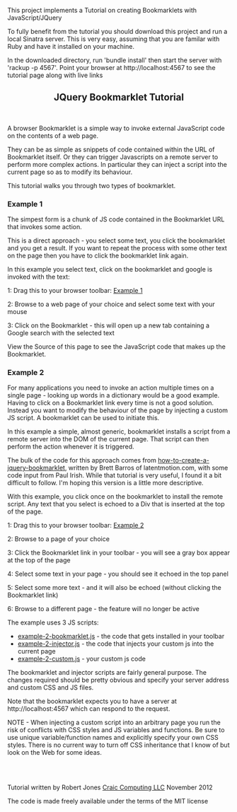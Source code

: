 <p>
  This project implements a Tutorial on creating Bookmarklets with JavaScript/JQuery
</p>
<p>
To fully benefit from the tutorial you should download this project and run a local Sinatra server.
This is very easy, assuming that you are familar with Ruby and have it installed on your machine.
</p>
<p>
In the downloaded directory, run 'bundle install' then start the server with 'rackup -p 4567'. Point your browser at http://localhost:4567
to see the tutorial page along with live links
</p>


<h2 style="text-align: center">JQuery Bookmarklet Tutorial</h2>
<p>&nbsp;</p>

<p>A browser Bookmarklet is a simple way to invoke external JavaScript code on the contents of a web page. </p>

<p>They can be as simple as snippets of code contained within the URL of Bookmarklet itself.
Or they can trigger Javascripts on a remote server to perform more complex actions. In particular they can inject a script
into the current page so as to modify its behaviour.</p>

<p>This tutorial walks you through two types of bookmarklet.</p>

<h3>Example 1</h3>

<p class='indent-para'>The simpest form is a chunk of JS code contained in the Bookmarklet URL that invokes some action.</p>
<p class='indent-para'>This is a direct approach - you select some text, you click the bookmarklet and you get a result. If you want to repeat the process with
  some other text on the page then you have to click the bookmarklet link again.</p>

<p class='indent-para'>In this example you select text, click on the bookmarklet and google is invoked with the text:</p>

<p class='indent-para'>1: Drag this to your browser toolbar: <a href="javascript:(function(){
var s = '';
if (window.getSelection) {
  s = window.getSelection();
} else if (document.getSelection) {
  s = document.getSelection();
} else if (document.selection) {
  s = document.selection.createRange().text;
}
if (s == '') {
  s = prompt('Enter text to search with Google');
}
if ((s != '') && (s != null)) {
  window.open('https://www.google.com/search?q=' + s);
}
})();">Example 1</a></p>
<p class='indent-para'>2: Browse to a web page of your choice and select some text with your mouse</p>
<p class='indent-para'>3: Click on the Bookmarklet - this will open up a new tab containing a Google search with the selected text</p>
<p class='indent-para'>View the Source of this page to see the JavaScript code that makes up the Bookmarklet.</p>


<h3>Example 2</h3>

<p class='indent-para'>For many applications you need to invoke an action multiple times on a single page - looking up words in a dictionary would be a good
  example. Having to click on a Bookmarklet link every time is not a good solution. Instead you want to modify the behaviour of the page by injecting
  a custom JS script. A bookmarklet can be used to initiate this.</p>

<p class='indent-para'>In this example a simple, almost generic, bookmarklet installs a script from a remote server into the DOM of the current page.
 That script can then perform the action whenever it is triggered.</p>

<p class='indent-para'>The bulk of the code for this approach comes from
  <a href="http://www.latentmotion.com/how-to-create-a-jquery-bookmarklet/">how-to-create-a-jquery-bookmarklet</a>, written by Brett Barros of
  latentmotion.com, with some code input from Paul Irish. While that tutorial is very useful, I found it a bit difficult to follow. I'm hoping this
version is a little more descriptive.</p>

<p class='indent-para'>With this example, you click once on the bookmarklet to install the remote script. Any text that you select is echoed to a Div that
  is inserted at the top of the page.</p>

<p class='indent-para'>1: Drag this to your browser toolbar:
  <a href="javascript:(function(){var head=document.getElementsByTagName('head')[0],script=document.createElement('script');script.type='text/javascript';script.src='http://localhost:4567/example-2-injector.js?' + Math.floor(Math.random()*99999);head.appendChild(script);})(); void 0">Example 2</a>
</p>
<p class='indent-para'>2: Browse to a page of your choice</p>
<p class='indent-para'>3: Click the Bookmarklet link in your toolbar - you will see a gray box appear at the top of the page</p>
<p class='indent-para'>4: Select some text in your page - you should see it echoed in the top panel</p>
<p class='indent-para'>5: Select some more text - and it will also be echoed (without clicking the Bookmarklet link)</p>
<p class='indent-para'>6: Browse to a different page - the feature will no longer be active</p>

<p class='indent-para'>The example uses 3 JS scripts:</p>
  <ul class='indent-para'>
  <li><a href="./bookmarklet_tutorial/blob/master/public/example-2-bookmarklet.js">example-2-bookmarklet.js</a> - the code that gets installed in your toolbar</li>
  <li><a href="./bookmarklet_tutorial/blob/master/public/example-2-injector.js">example-2-injector.js</a> - the code that injects your custom js into the current page</li>
  <li><a href="./bookmarklet_tutorial/blob/master/public/example-2-custom.js">example-2-custom.js</a> - your custom js code</li>
  </ul>
<p class='indent-para'>
  The bookmarklet and injector scripts are fairly general purpose. The changes required should be pretty obvious and specify your server address
  and custom CSS and JS files.
</p>



<p class='indent-para'>Note that the bookmarklet expects you to have a server at http://localhost:4567 which can respond to the request.</p>

<p class='indent-para'>NOTE - When injecting a custom script into an arbitrary page you run the risk of conflicts with CSS styles and JS variables and functions.
Be sure to use unique variable/function names and explicitly specify your own CSS styles. There is no current way to turn off CSS inheritance that
I know of but look on the Web for some ideas.</p>

<p>&nbsp; <br/> &nbsp; </p>
<p>Tutorial written by Robert Jones <a href="http://craic.com">Craic Computing LLC</a>  November 2012</p>
<p>The code is made freely available under the terms of the MIT license</p>


